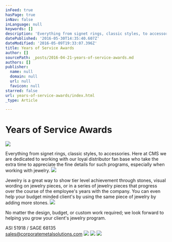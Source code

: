```yaml
---
inFeed: true
hasPage: true
inNav: false
inLanguage: null
keywords: []
description: 'Everything from signet rings, classic styles, to accessories. Here at CMS we are dedicated to working with our loyal distributor fan base who take the extra time to appreciate the fine details for such programs, especially when working with jewelry.'
datePublished: '2016-05-30T14:35:40.607Z'
dateModified: '2016-05-09T19:33:07.396Z'
title: Years of Service Awards
author: []
sourcePath: _posts/2016-04-21-years-of-service-awards.md
authors: []
publisher:
  name: null
  domain: null
  url: null
  favicon: null
starred: false
url: years-of-service-awards/index.html
_type: Article

---
```

# Years of Service Awards
![](https://the-grid-user-content.s3-us-west-2.amazonaws.com/317a9cbc-9335-4f70-81ce-41d9d2d42095.jpg)

Everything from signet rings, classic styles, to accessories. Here at CMS we are dedicated to working with our loyal distributor fan base who take the extra time to appreciate the fine details for such programs, especially when working with jewelry.
![](https://the-grid-user-content.s3-us-west-2.amazonaws.com/326ff4f0-153c-4f13-ae48-d92c3062752a.jpg)

Jewelry is a great way to show tier level achievement through stones, visual wording on jewelry pieces, or in a series of jewelry pieces that progress over the course of the employee's years with the company. You can even help your budget minded client's by using the same piece of jewelry by adding more stones.
![](https://the-grid-user-content.s3-us-west-2.amazonaws.com/c723afe1-b3de-40de-abdd-a25714a03e0f.jpg)

No matter the design, budget, or custom work required; we look forward to helping you grow your client's jewelry program.

ASI 51918 / SAGE 68135  
sales@corporatemetalsolutions.com ![](https://s3-us-west-2.amazonaws.com/the-grid-img/p/8df3fb2b1c2bf9ca749cebd5cab86e7bb88809a6.jpg)
![](https://s3-us-west-2.amazonaws.com/the-grid-img/p/943198b54c89101e115802388c70b92dc9b3a49b.jpg)
![](https://s3-us-west-2.amazonaws.com/the-grid-img/p/4e5b2726c9e16a27596a15e52ecf03a7d2e1866e.jpg)